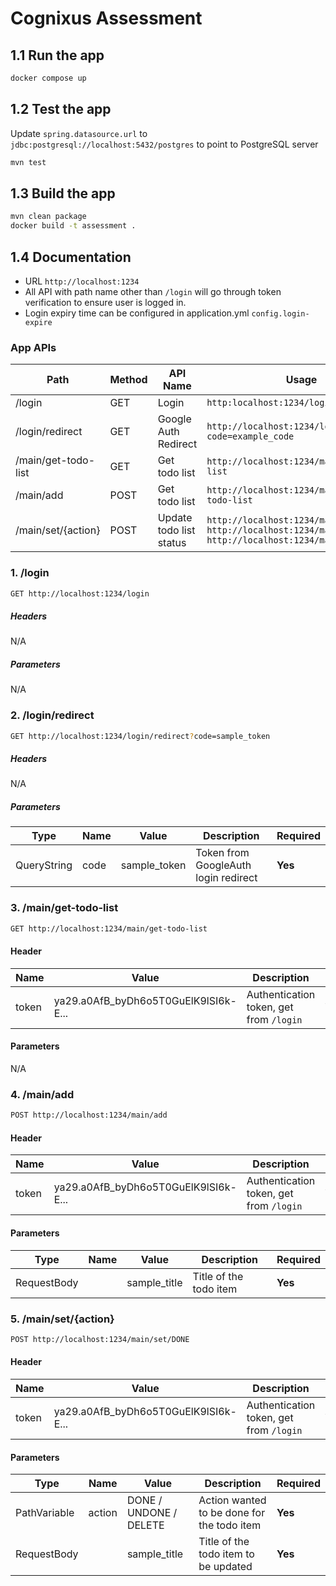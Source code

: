 # Cognixus Assessment
## 1.1 Run the app
```bash
docker compose up
```
## 1.2 Test the app
Update ``spring.datasource.url`` to ``jdbc:postgresql://localhost:5432/postgres`` to point to PostgreSQL server
```bash
mvn test
```
## 1.3 Build the app
```bash
mvn clean package
docker build -t assessment .
```
## 1.4 Documentation
- URL `http://localhost:1234`
- All API with path name other than `/login` will go through token verification to ensure user is logged in.
- Login expiry time can be configured in application.yml `config.login-expire`

### App APIs
| Path | Method | API Name  | Usage |
|------|--------|----------| -------|
| /login | GET | Login | `http:localhost:1234/login` |
| /login/redirect | GET | Google Auth Redirect | `http://localhost:1234/login/redirect?code=example_code` |
| /main/get-todo-list | GET | Get todo list | `http://localhost:1234/main/get-todo-list` |
| /main/add | POST | Get todo list | `http://localhost:1234/main/add/get-todo-list`
| /main/set/{action} | POST | Update todo list status | `http://localhost:1234/main/set/DONE` `http://localhost:1234/main/set/UNDONE` `http://localhost:1234/main/set/DELETE` |

### 1. /login
```bash
GET http://localhost:1234/login
```
##### Headers
N/A

##### Parameters
N/A

### 2. /login/redirect
```bash
GET http://localhost:1234/login/redirect?code=sample_token
```
##### Headers
N/A

##### Parameters
| Type | Name | Value | Description | Required |
|------|------|-------|-------------|----------|
| QueryString | code | sample_token | Token from GoogleAuth login redirect | <b>Yes</b> |

### 3. /main/get-todo-list
```bash
GET http://localhost:1234/main/get-todo-list
```

#### Header
| Name | Value | Description | Required |
|------|-------|-------------|----------|
| token | ya29.a0AfB_byDh6o5T0GuElK9lSI6k-E... | Authentication token, get from `/login` | <b>Yes</b> |

#### Parameters
N/A

### 4. /main/add
```bash
POST http://localhost:1234/main/add
```

#### Header
| Name | Value | Description | Required |
|------|-------|-------------|----------|
| token | ya29.a0AfB_byDh6o5T0GuElK9lSI6k-E... | Authentication token, get from `/login` | <b>Yes</b> |

#### Parameters
| Type | Name | Value | Description | Required |
|------|------|-------|-------------|----------|
| RequestBody | | sample_title | Title of the todo item | <b>Yes</b> |

### 5. /main/set/&#123;action&#125;
```bash
POST http://localhost:1234/main/set/DONE
```

#### Header
| Name | Value | Description | Required |
|------|-------|-------------|----------|
| token | ya29.a0AfB_byDh6o5T0GuElK9lSI6k-E... | Authentication token, get from `/login` | <b>Yes</b> |

#### Parameters
| Type | Name | Value | Description | Required |
|------|------|-------|-------------|----------|
| PathVariable | action | DONE / UNDONE / DELETE | Action wanted to be done for the todo item | <b>Yes</b> |
| RequestBody | |sample_title | Title of the todo item to be updated | <b>Yes</b> |
